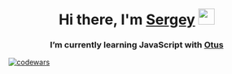 <h1 align="center">Hi there, I'm <a href="https://www.linkedin.com/in/sergey-kazhaev-31a3a3158/" target="_blank">Sergey</a> 
<img src="https://github.com/blackcater/blackcater/raw/main/images/Hi.gif" height="32"/></h1>
<h3 align="center">I’m currently learning JavaScript with <a href ="https://otus.ru" target="_blank">Otus</a></h3>


[![codewars](https://www.codewars.com/users/Surakij/badges/large)](https://www.codewars.com/users/Surakij)
